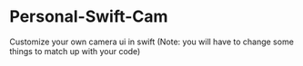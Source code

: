 # Personal-Swift-Cam
Customize your own camera ui in swift (Note: you will have to change some things to match up with your code)
